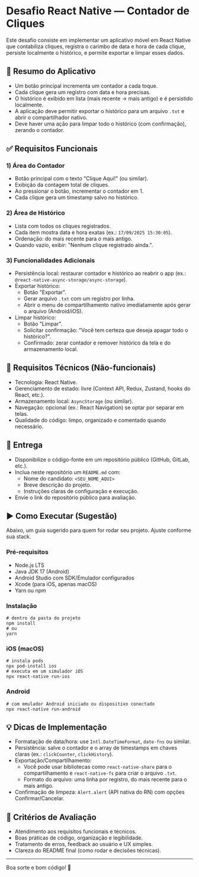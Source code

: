 # Desafio React Native — Contador de Cliques

Este desafio consiste em implementar um aplicativo móvel em React Native que contabiliza cliques, registra o carimbo de data e hora de cada clique, persiste localmente o histórico, e permite exportar e limpar esses dados.

## 📌 Resumo do Aplicativo

- Um botão principal incrementa um contador a cada toque.
- Cada clique gera um registro com data e hora precisas.
- O histórico é exibido em lista (mais recente → mais antigo) e é persistido localmente.
- A aplicação deve permitir exportar o histórico para um arquivo `.txt` e abrir o compartilhador nativo.
- Deve haver uma ação para limpar todo o histórico (com confirmação), zerando o contador.

## ✅ Requisitos Funcionais

### 1) Área do Contador

- Botão principal com o texto "Clique Aqui!" (ou similar).
- Exibição da contagem total de cliques.
- Ao pressionar o botão, incrementar o contador em 1.
- Cada clique gera um timestamp salvo no histórico.

### 2) Área de Histórico

- Lista com todos os cliques registrados.
- Cada item mostra data e hora exatas (ex.: `17/09/2025 15:30:05`).
- Ordenação: do mais recente para o mais antigo.
- Quando vazio, exibir: "Nenhum clique registrado ainda.".

### 3) Funcionalidades Adicionais

- Persistência local: restaurar contador e histórico ao reabrir o app (ex.: `@react-native-async-storage/async-storage`).
- Exportar histórico:
  - Botão "Exportar".
  - Gerar arquivo `.txt` com um registro por linha.
  - Abrir o menu de compartilhamento nativo imediatamente após gerar o arquivo (Android/iOS).
- Limpar histórico:
  - Botão "Limpar".
  - Solicitar confirmação: "Você tem certeza que deseja apagar todo o histórico?".
  - Confirmado: zerar contador e remover histórico da tela e do armazenamento local.

## 🔧 Requisitos Técnicos (Não-funcionais)

- Tecnologia: React Native.
- Gerenciamento de estado: livre (Context API, Redux, Zustand, hooks do React, etc.).
- Armazenamento local: `AsyncStorage` (ou similar).
- Navegação: opcional (ex.: React Navigation) se optar por separar em telas.
- Qualidade do código: limpo, organizado e comentado quando necessário.

## 🚀 Entrega

- Disponibilize o código-fonte em um repositório público (GitHub, GitLab, etc.).
- Inclua neste repositório um `README.md` com:
  - Nome do candidato: `<SEU_NOME_AQUI>`
  - Breve descrição do projeto.
  - Instruções claras de configuração e execução.
- Envie o link do repositório público para avaliação.

## ▶️ Como Executar (Sugestão)

Abaixo, um guia sugerido para quem for rodar seu projeto. Ajuste conforme sua stack.

### Pré-requisitos

- Node.js LTS
- Java JDK 17 (Android)
- Android Studio com SDK/Emulador configurados
- Xcode (para iOS, apenas macOS)
- Yarn ou npm

### Instalação

```pwsh
# dentro da pasta do projeto
npm install
# ou
yarn
```

### iOS (macOS)

```pwsh
# instala pods
npx pod-install ios
# executa em um simulador iOS
npx react-native run-ios
```

### Android

```pwsh
# com emulador Android iniciado ou dispositivo conectado
npx react-native run-android
```

## 💡 Dicas de Implementação

- Formatação de data/hora: use `Intl.DateTimeFormat`, `date-fns` ou similar.
- Persistência: salve o contador e o array de timestamps em chaves claras (ex.: `clickCounter`, `clickHistory`).
- Exportação/Compartilhamento:
  - Você pode usar bibliotecas como `react-native-share` para o compartilhamento e `react-native-fs` para criar o arquivo `.txt`.
  - Formato do arquivo: uma linha por registro, do mais recente para o mais antigo.
- Confirmação de limpeza: `Alert.alert` (API nativa do RN) com opções Confirmar/Cancelar.

## 🧪 Critérios de Avaliação

- Atendimento aos requisitos funcionais e técnicos.
- Boas práticas de código, organização e legibilidade.
- Tratamento de erros, feedback ao usuário e UX simples.
- Clareza do README final (como rodar e decisões técnicas).

---

Boa sorte e bom código! 💪
